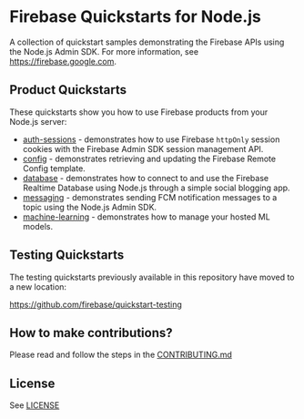 # Firebase Quickstarts for Node.js

A collection of quickstart samples demonstrating the Firebase APIs using the Node.js Admin SDK. For more information, see https://firebase.google.com.

## Product Quickstarts

These quickstarts show you how to use Firebase products from your Node.js server:

* [auth-sessions](auth-sessions/README.md) - demonstrates how to use Firebase `httpOnly` session cookies with the Firebase Admin SDK session management API.
* [config](config/README.md) - demonstrates retrieving and updating the Firebase Remote Config template.
* [database](database/README.md) - demonstrates how to connect to and use the Firebase Realtime Database using Node.js through a simple social blogging app.
* [messaging](messaging/README.md) - demonstrates sending FCM notification messages to a topic using the Node.js Admin SDK.
* [machine-learning](machine-learning/README.md) - demonstrates how to manage your hosted ML models.

## Testing Quickstarts

The testing quickstarts previously available in this repository have
moved to a new location:

https://github.com/firebase/quickstart-testing

## How to make contributions?

Please read and follow the steps in the [CONTRIBUTING.md](CONTRIBUTING.md)

## License
See [LICENSE](LICENSE)
